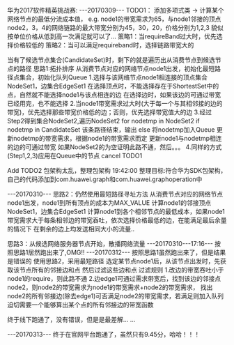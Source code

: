 华为2017软件精英挑战赛:
---20170309---
TODO1：
添加多项式类 -> 计算某个网络节点的最低分流成本值，
e.g. node1的带宽需求为65，与node1邻接的顶点node2，3，4的网络链路的最大带宽分别为45，30，20，价格分别为1,2,3
貌似按单位价格从低到高一次满足就可以了...
策略1：当requireBand过大时，优先选择价格较低的
策略2：当可以满足requireband时，选择链路带宽大的

当有了候选节点集合(CandidateSet)时，剩下的就是遍历出从消费节点到候选节点的路径
思路1:拓扑排序
从消费节点对应的网络节点node1出发，初始化最短路径点集合，初始化队列Queue
   1.选择与该网络节点node1相连接的顶点集合NodeSet1，边集合EdgeSet1
                           在选择顶点时，不能选择存在于ShortestSet中的点，自然就不能选择node1与该点相连的边
                           在选择边时，如果该边的可通过带宽已经用完，也不能选择
   2.当node1带宽需求过大时(大于每一个与其相邻接的边的带宽)，优先选择那些带宽价格低的边；否则，优先选择带宽值大的边
   3.经过Step2得到集合NodeSet2,遍历NodeSet2
         for nodetmp in NodeSet2
            if nodetmp in CandidateSet
                                             该条路径结束，输出
            else 
                                             将nodetmp加入Queue
                                             更新nodetmp的带宽需求，根据node1的带宽需求而定
                                             更新node1与nodetmp相连的边的可通过带宽
               如果NodeSet2的为空证明此路不通，然后。。。
   4.同样的方式(Step1,2,3)应用在Queue中的节点
cancel TODO1

Add TODO2  包架构太乱，整理包架构  19:42:00
     整理目标:符合华为SDK包架构，自己的代码添加到com.huawei.graph和com.huawei.graphoperation中
     
---20170310---
思路2：仍然使用最短路径寻址方法
从消费节点对应的网络节点node1出发，node1到所有顶点的成本为MAX_VALUE
    计算node1的邻接顶点NodeSet1，边集合EdgeSet1
       计算node1到各个相邻节点的最低成本，如果node1带宽需求大于每条相邻边的带宽吞吐，依次选择价格最低的边，在能满足最后余量的情况下
       在剩余的边上均发送相同大小的流量..
       
思路3：从候选网络服务器节点开始，散播网络流量
---20170310---17:16---
按照思路1居然跑出来了,OMG!!
---20170312---
按照思路1虽然跑出来了，但是结果是错误的
使用思路2，采用最短路径
选定某节点node1后，从该节点出发时，先获取该节点所有的邻接边和点
然后过滤这些边和点
过滤规则 1.改边的带宽吞吐小于node1的require，则此路不通
      2.边edge1可通过需求带宽后，找到该边的邻接点node2，则node2的带宽需求为node1的带宽需求+node2的带宽需求，
                        找出node2的所有邻接边(除去edge1)可否满足node2的带宽需求，若满足则加入队列
                        迫切需要一个能够算出某个点的所有邻接边的带宽函数
                        
终于线下跑通了，没有错误，但是是最差解... ...      

---20170313---
终于在官网平台跑通了，虽然只有9.45分，哈哈！！！
